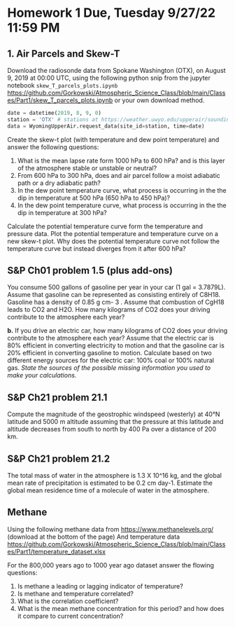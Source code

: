 # Homework 1 Due, Tuesday 9/27/22 11:59 PM

## 1. Air Parcels and Skew-T

Download the radiosonde data from Spokane Washington (OTX), on August 9, 2019 at 00:00 UTC, using the following python snip from the jupyter notebook `skew_T_parcels_plots.ipynb` https://github.com/Gorkowski/Atmospheric_Science_Class/blob/main/Classes/Part1/skew_T_parcels_plots.ipynb
or your own download method.

```python
date = datetime(2019, 8, 9, 0)
station = 'OTX' # stations at https://weather.uwyo.edu/upperair/sounding.html
data = WyomingUpperAir.request_data(site_id=station, time=date)
```

Create the skew-t plot (with temperature and dew point temperature) and answer the following questions: 
1. What is the mean lapse rate form 1000 hPa to 600 hPa? and is this layer of the atmosphere stable or unstable or neutral?
2. From 600 hPa to 300 hPa, does and air parcel follow a moist adiabatic path or a dry adiabatic path?
3. In the dew point temperature curve, what process is occurring in the the dip in temperature at 500 hPa (650 hPa to 450 hPa)?
4. In the dew point temperature curve, what process is occurring in the the dip in temperature at 300 hPa?

Calculate the potential temperature curve form the temperature and pressure data. Plot the potential temperature and temperature curve on a new skew-t plot. Why does the potential temperature curve not follow the temperature curve but instead diverges from it after 600 hPa?



## S&P Ch01 problem 1.5 (plus add-ons)
You consume 500 gallons of gasoline per year in your car (1 gal = 3.7879L).
Assume that gasoline can be represented as consisting entirely of C8H18. Gasoline
has a density of 0.85 g cm- 3 . Assume that combustion of CgH18 leads to CO2 and
H2O. How many kilograms of CO2 does your driving contribute to the atmosphere
each year?

**b.** If you drive an electric car, how many kilograms of CO2 does your driving contribute to the atmosphere each year?
Assume that the electric car is 80% efficient in converting electricity to motion and that the gasoline car is 20% efficient in converting gasoline to motion.
Calculate based on two different energy sources for the electric car: 100% coal or 100% natural gas. 
*State the sources of the possible missing information you used to make your calculations.*

## S&P Ch21 problem 21.1
Compute the magnitude of the geostrophic windspeed (westerly) at 40°N latitude
and 5000 m altitude assuming that the pressure at this latitude and altitude
decreases from south to north by 400 Pa over a distance of 200 km.

## S&P Ch21 problem 21.2
The total mass of water in the atmosphere is 1.3 Χ 10^16 kg, and the global mean
rate of precipitation is estimated to be 0.2 cm day-1. Estimate the global mean
residence time of a molecule of water in the atmosphere.

## Methane
Using the following methane data from https://www.methanelevels.org/ (download at the bottom of the page)
And temperature data https://github.com/Gorkowski/Atmospheric_Science_Class/blob/main/Classes/Part1/temperature_dataset.xlsx

For the 800,000 years ago to 1000 year ago dataset answer the flowing questions:
1. Is methane a leading or lagging indicator of temperature?
2. Is methane and temperature correlated?
3. What is the correlation coefficient?
4. What is the mean methane concentration for this period? and how does it compare to current concentration?
